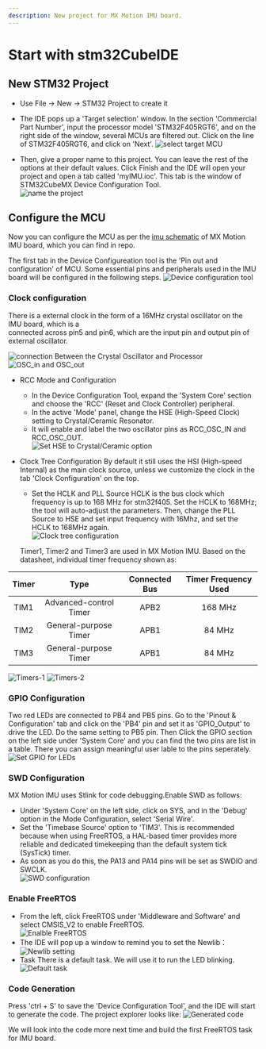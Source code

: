 ```yaml
---
description: New project for MX Motion IMU board.
---
```


# Start with stm32CubeIDE
## New STM32 Project
* Use File -> New -> STM32 Project to create it
* The IDE pops up a 'Target selection' window. In the section 'Commercial Part Number', input the processor model 'STM32F405RGT6', and on the right side of the window, several MCUs are filtered out. Click on the line of STM32F405RGT6, and click on 'Next'.
![select target MCU](image.png)

*  Then, give a proper name to this project. You can leave the rest of the options at their default values. Click Finish and the IDE will open your project and open a tab called 'myIMU.ioc'. This tab is the window of STM32CubeMX Device Configuration Tool.  
![name the project](image-1.png)

## Configure the MCU
Now you can configure the MCU as per the [imu schematic](https://github.com/leelili444/IMU/blob/main/Hardware/Schematic.pdf) of MX Motion IMU board, which you can find in repo.

The first tab in the Device Configureation tool is the 'Pin out and configuration' of MCU. Some essential pins and peripherals used in the IMU board will be configured in the following steps.
![Device configuration tool](image-2.png)
### Clock configuration
There is a external clock in the form of a 16MHz crystal oscillator on the IMU board, which is a  
connected across pin5 and pin6, which are the input pin and output pin of external oscillator.    

![connection Between the Crystal Oscillator and Processor](image-3.png)
![OSC_in and OSC_out](image-4.png)
* RCC Mode and Configuration
  * In the Device Configuration Tool, expand the 'System Core' section and choose the 'RCC' (Reset and Clock Controller) peripheral.
  * In the active 'Mode' panel, change the HSE (High-Speed Clock) setting to Crystal/Ceramic Resonator.
  * It will enable and label the two oscillator pins as RCC_OSC_IN and RCC_OSC_OUT.  
![Set HSE to Crystal/Ceramic option](image-5.png)
* Clock Tree Configuration
  By default it still uses the HSI (High-speed Internal) as the main clock source, unless we customize the clock in the tab 'Clock Configuration' on the top.
  * Set the HCLK and PLL Source
  HCLK is the bus clock which frequency is up to 168 MHz for stm32f405. Set the HCLK to 168MHz; the tool will auto-adjust the parameters. Then, change the PLL Source to HSE and set input frequency with 16Mhz, and set the HCLK to 168MHz again.  
  ![Clock tree configuration](image-6.png)  

  Timer1, Timer2 and Timer3 are used in MX Motion IMU. Based on the datasheet, individual timer frequency shown as:

| Timer | Type | Connected Bus | Timer Frequency Used |
| :---: | :---: | :---: | :---: |
| TIM1 | Advanced-control Timer | APB2 | 168 MHz |
| TIM2 | General-purpose Timer | APB1 | 84 MHz |
| TIM3 | General-purpose Timer | APB1 | 84 MHz |

![Timers-1](image-7.png)
![Timers-2](image-8.png)

### GPIO Configuration
Two red LEDs are connected to PB4 and PB5 pins.  Go to the 'Pinout & Configuration' tab and click on the 'PB4' pin and set it as 'GPIO_Output' to drive the LED. Do the same setting to PB5 pin. Then Click the GPIO section on the left side under 'System Core' and you can find the two pins are list in a table. There you can assign meaningful user lable to the pins seperately.
![Set GPIO for LEDs](image-9.png)

### SWD Configuration
MX Motion IMU uses Stlink for code debugging.Enable SWD as follows: 
* Under 'System Core' on the left side, click on SYS, and in the 'Debug' option in the Mode Configuration, select 'Serial Wire'. 
* Set the 'Timebase Source' option to 'TIM3'. This is recommended because when using FreeRTOS, a HAL-based timer provides more reliable and dedicated timekeeping than the default system tick (SysTick) timer.
* As soon as you do this, the PA13 and PA14 pins will be set as SWDIO and SWCLK.  
  ![SWD configuration](image-10.png)

### Enable FreeRTOS
* From the left, click FreeRTOS under 'Middleware and Software' and select CMSIS_V2 to enable FreeRTOS.    
![Enalble FreeRTOS](image-11.png)
* The IDE will pop up a window to remind you to set the Newlib：
  ![Newlib setting](image-12.png)
* Task
  There is a default task. We will use it to run the LED blinking.
  ![Default task](image-13.png)

### Code Generation
Press 'ctrl + S' to save the 'Device Configuration Tool', and the IDE will start to generate the code. The project explorer looks like:
![Generated code](image-14.png)

We will look into the code more next time and build the first FreeRTOS task for IMU board.
  